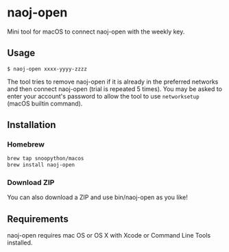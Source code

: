 # naoj-open

Mini tool for macOS to connect naoj-open with the weekly key.

## Usage

`$ naoj-open xxxx-yyyy-zzzz`

The tool tries to remove naoj-open if it is already in the preferred networks
and then connect naoj-open (trial is repeated 5 times).
You may be asked to enter your account's password
to allow the tool to use `networksetup` (macOS builtin command).

## Installation

### Homebrew

```bash
brew tap snoopython/macos
brew install naoj-open

```

### Download ZIP

You can also download a ZIP and use bin/naoj-open as you like! 

## Requirements

naoj-open requires mac OS or OS X with Xcode or Command Line Tools installed.